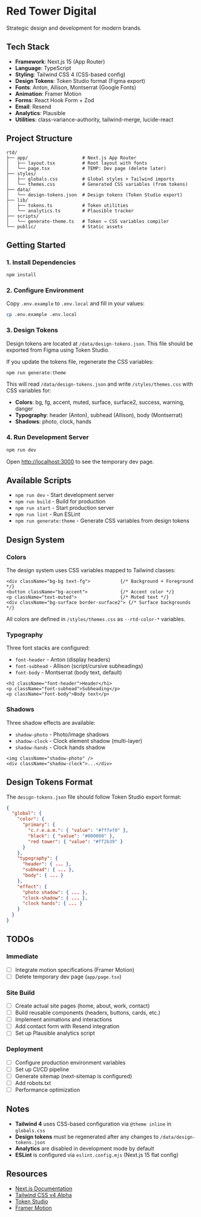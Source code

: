 # Red Tower Digital

Strategic design and development for modern brands.

## Tech Stack

- **Framework**: Next.js 15 (App Router)
- **Language**: TypeScript
- **Styling**: Tailwind CSS 4 (CSS-based config)
- **Design Tokens**: Token Studio format (Figma export)
- **Fonts**: Anton, Allison, Montserrat (Google Fonts)
- **Animation**: Framer Motion
- **Forms**: React Hook Form + Zod
- **Email**: Resend
- **Analytics**: Plausible
- **Utilities**: class-variance-authority, tailwind-merge, lucide-react

## Project Structure

```
rtd/
├── app/                    # Next.js App Router
│   ├── layout.tsx          # Root layout with fonts
│   └── page.tsx            # TEMP: Dev page (delete later)
├── styles/
│   ├── globals.css         # Global styles + Tailwind imports
│   └── themes.css          # Generated CSS variables (from tokens)
├── data/
│   └── design-tokens.json  # Design tokens (Token Studio export)
├── lib/
│   ├── tokens.ts           # Token utilities
│   └── analytics.ts        # Plausible tracker
├── scripts/
│   └── generate-theme.ts   # Token → CSS variables compiler
└── public/                 # Static assets
```

## Getting Started

### 1. Install Dependencies

```bash
npm install
```

### 2. Configure Environment

Copy `.env.example` to `.env.local` and fill in your values:

```bash
cp .env.example .env.local
```

### 3. Design Tokens

Design tokens are located at `/data/design-tokens.json`. This file should be exported from Figma using Token Studio.

If you update the tokens file, regenerate the CSS variables:

```bash
npm run generate:theme
```

This will read `/data/design-tokens.json` and write `/styles/themes.css` with CSS variables for:
- **Colors**: bg, fg, accent, muted, surface, surface2, success, warning, danger
- **Typography**: header (Anton), subhead (Allison), body (Montserrat)
- **Shadows**: photo, clock, hands

### 4. Run Development Server

```bash
npm run dev
```

Open [http://localhost:3000](http://localhost:3000) to see the temporary dev page.

## Available Scripts

- `npm run dev` - Start development server
- `npm run build` - Build for production
- `npm run start` - Start production server
- `npm run lint` - Run ESLint
- `npm run generate:theme` - Generate CSS variables from design tokens

## Design System

### Colors

The design system uses CSS variables mapped to Tailwind classes:

```tsx
<div className="bg-bg text-fg">           {/* Background + Foreground */}
<button className="bg-accent">            {/* Accent color */}
<p className="text-muted">                {/* Muted text */}
<div className="bg-surface border-surface2"> {/* Surface backgrounds */}
```

All colors are defined in `/styles/themes.css` as `--rtd-color-*` variables.

### Typography

Three font stacks are configured:

- `font-header` - Anton (display headers)
- `font-subhead` - Allison (script/cursive subheadings)
- `font-body` - Montserrat (body text, default)

```tsx
<h1 className="font-header">Header</h1>
<p className="font-subhead">Subheading</p>
<p className="font-body">Body text</p>
```

### Shadows

Three shadow effects are available:

- `shadow-photo` - Photo/image shadows
- `shadow-clock` - Clock element shadow (multi-layer)
- `shadow-hands` - Clock hands shadow

```tsx
<img className="shadow-photo" />
<div className="shadow-clock">...</div>
```

## Design Tokens Format

The `design-tokens.json` file should follow Token Studio export format:

```json
{
  "global": {
    "color": {
      "primary": {
        "c.r.e.a.m.": { "value": "#fffef0" },
        "black": { "value": "#000000" },
        "red tower": { "value": "#ff2b39" }
      }
    },
    "typography": {
      "header": { ... },
      "subhead": { ... },
      "body": { ... }
    },
    "effect": {
      "photo shadow": { ... },
      "clock-shadow": { ... },
      "clock hands": { ... }
    }
  }
}
```

## TODOs

### Immediate
- [ ] Integrate motion specifications (Framer Motion)
- [ ] Delete temporary dev page (`app/page.tsx`)

### Site Build
- [ ] Create actual site pages (home, about, work, contact)
- [ ] Build reusable components (headers, buttons, cards, etc.)
- [ ] Implement animations and interactions
- [ ] Add contact form with Resend integration
- [ ] Set up Plausible analytics script

### Deployment
- [ ] Configure production environment variables
- [ ] Set up CI/CD pipeline
- [ ] Generate sitemap (next-sitemap is configured)
- [ ] Add robots.txt
- [ ] Performance optimization

## Notes

- **Tailwind 4** uses CSS-based configuration via `@theme inline` in `globals.css`
- **Design tokens** must be regenerated after any changes to `/data/design-tokens.json`
- **Analytics** are disabled in development mode by default
- **ESLint** is configured via `eslint.config.mjs` (Next.js 15 flat config)

## Resources

- [Next.js Documentation](https://nextjs.org/docs)
- [Tailwind CSS v4 Alpha](https://tailwindcss.com/docs/v4-alpha)
- [Token Studio](https://tokens.studio/)
- [Framer Motion](https://www.framer.com/motion/)
